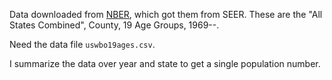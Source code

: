 Data downloaded from [NBER](http://www.nber.org/data/seer_u.s._county_population_data.html), which got them from SEER. These are the "All States Combined", County, 19 Age Groups, 1969--.

Need the data file `uswbo19ages.csv`.

I summarize the data over year and state to get a single population number.
